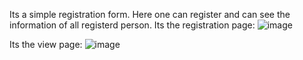 Its a simple registration form. 
Here one can register and can see the information of all registerd person.
Its the registration page:
![image](https://github.com/user-attachments/assets/1a693665-e82f-401e-a18f-433a47b1cc3f)

Its the view page:
![image](https://github.com/user-attachments/assets/1342bb27-06f3-46c8-a174-19ec85362ba8)

